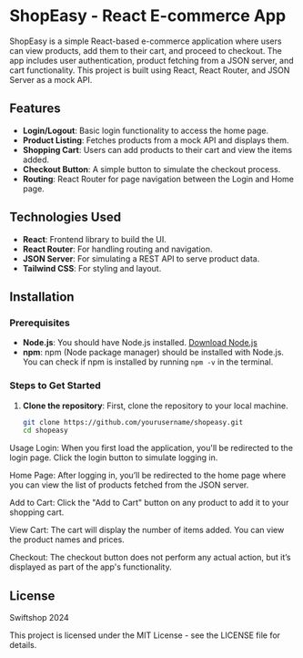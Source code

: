 # ShopEasy - React E-commerce App

ShopEasy is a simple React-based e-commerce application where users can view products, add them to their cart, and proceed to checkout. The app includes user authentication, product fetching from a JSON server, and cart functionality. This project is built using React, React Router, and JSON Server as a mock API.

## Features
- **Login/Logout**: Basic login functionality to access the home page.
- **Product Listing**: Fetches products from a mock API and displays them.
- **Shopping Cart**: Users can add products to their cart and view the items added.
- **Checkout Button**: A simple button to simulate the checkout process.
- **Routing**: React Router for page navigation between the Login and Home page.

## Technologies Used
- **React**: Frontend library to build the UI.
- **React Router**: For handling routing and navigation.
- **JSON Server**: For simulating a REST API to serve product data.
- **Tailwind CSS**: For styling and layout.

## Installation

### Prerequisites
- **Node.js**: You should have Node.js installed. [Download Node.js](https://nodejs.org/)
- **npm**: npm (Node package manager) should be installed with Node.js. You can check if npm is installed by running `npm -v` in the terminal.

### Steps to Get Started

1. **Clone the repository**:
   First, clone the repository to your local machine.
   ```bash
   git clone https://github.com/yourusername/shopeasy.git
   cd shopeasy

  Usage
Login: When you first load the application, you'll be redirected to the login page. Click the login button to simulate logging in.

Home Page: After logging in, you’ll be redirected to the home page where you can view the list of products fetched from the JSON server.

Add to Cart: Click the "Add to Cart" button on any product to add it to your shopping cart.

View Cart: The cart will display the number of items added. You can view the product names and prices.

Checkout: The checkout button does not perform any actual action, but it’s displayed as part of the app's functionality.
## License
Swiftshop 2024

This project is licensed under the MIT License - see the LICENSE file for details.